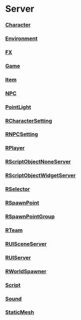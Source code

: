 # Server
### [**Character**](Character.md)
### [**Environment**](Environment.md)
### [**FX**](FX.md)
### [**Game**](Game.md)
### [**Item**](Item.md)
### [**NPC**](NPC.md)
### [**PointLight**](PointLight.md)
### [**RCharacterSetting**](RCharacterSetting.md)
### [**RNPCSetting**](RNPCSetting.md)
### [**RPlayer**](RPlayer.md)
### [**RScriptObjectNoneServer**](RScriptObjectNoneServer.md)
### [**RScriptObjectWidgetServer**](RScriptObjectWidgetServer.md)
### [**RSelector**](RSelector.md)
### [**RSpawnPoint**](RSpawnPoint.md)
### [**RSpawnPointGroup**](RSpawnPointGroup.md)
### [**RTeam**](RTeam.md)
### [**RUISceneServer**](RUISceneServer.md)
### [**RUIServer**](RUIServer.md)
### [**RWorldSpawner**](RWorldSpawner.md)
### [**Script**](Script.md)
### [**Sound**](Sound.md)
### [**StaticMesh**](StaticMesh.md)
